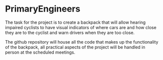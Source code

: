 # PrimaryEngineers

The task for the project is to create a backpack that will allow hearing impaired cyclists to have visual indicators of where cars are and how close they are to the cyclist and warn drivers when they are too close.


The github repository will house all the code that makes up the functionality of the backpack, all practical aspects of the project  will be handled in person at the scheduled meetings.
